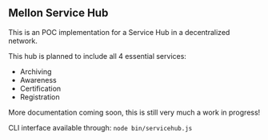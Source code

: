 ## Mellon Service Hub

This is an POC implementation for a Service Hub in a decentralized network.

This hub is planned to include all 4 essential services:
- Archiving
- Awareness
- Certification
- Registration

More documentation coming soon, this is still very much a work in progress!

CLI interface available through:
```node bin/servicehub.js```

